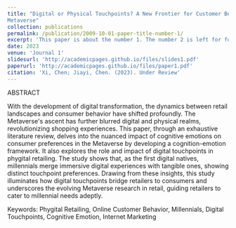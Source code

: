 ```yaml
---
title: "Digital or Physical Touchpoints? A New Frontier for Customer Behavior in the
Metaverse"
collection: publications
permalink: /publication/2009-10-01-paper-title-number-1/
excerpt: 'This paper is about the number 1. The number 2 is left for future work.'
date: 2023
venue: 'Journal 1'
slidesurl: 'http://academicpages.github.io/files/slides1.pdf'
paperurl: 'http://academicpages.github.io/files/paper1.pdf'
citation: 'Xi, Chen; Jiayi, Chen. (2023). Under Review'
---
```


ABSTRACT

With the development of digital transformation, the dynamics between retail landscapes and consumer behavior have shifted profoundly. The Metaverse's ascent has further blurred digital and physical realms, revolutionizing shopping experiences. This paper, through an exhaustive literature review, delves into the nuanced impact of cognitive emotions on consumer preferences in the Metaverse by developing a cognition-emotion framework. It also explores the role and impact of digital touchpoints in phygital retailing. The study shows that, as the first digital natives, millennials merge immersive digital experiences with tangible ones, showing distinct touchpoint preferences. Drawing from these insights, this study illuminates how digital touchpoints bridge retailers to consumers and underscores the evolving Metaverse research in retail, guiding retailers to cater to millennial needs adeptly.

Keywords: Phygital Retailing, Online Customer Behavior, Millennials, Digital Touchpoints, Cognitive Emotion, Internet Marketing

